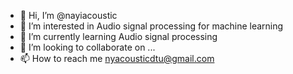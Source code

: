 - 👋 Hi, I’m @nayiacoustic
- 👀 I’m interested in Audio signal processing for machine learning
- 🌱 I’m currently learning Audio signal processing
- 💞️ I’m looking to collaborate on ...
- 📫 How to reach me nyacousticdtu@gmail.com

<!---
nayiacoustic/nayiacoustic is a ✨ special ✨ repository because its `README.md` (this file) appears on your GitHub profile.
You can click the Preview link to take a look at your changes.
--->

